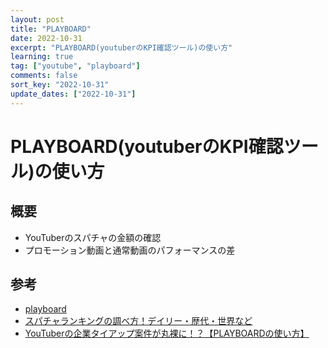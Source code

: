```yaml
---
layout: post
title: "PLAYBOARD"
date: 2022-10-31
excerpt: "PLAYBOARD(youtuberのKPI確認ツール)の使い方"
learning: true
tag: ["youtube", "playboard"]
comments: false
sort_key: "2022-10-31"
update_dates: ["2022-10-31"]
---
```


# PLAYBOARD(youtuberのKPI確認ツール)の使い方

## 概要
 - YouTuberのスパチャの金額の確認
 - プロモーション動画と通常動画のパフォーマンスの差

## 参考
 - [playboard](https://playboard.co/en/)
 - [スパチャランキングの調べ方！デイリー・歴代・世界など](https://applimura.com/super-chat-ranking/#index_id1)
 - [YouTuberの企業タイアップ案件が丸裸に！？【PLAYBOARDの使い方】](https://note.com/bullton/n/n47778dc4741c)
